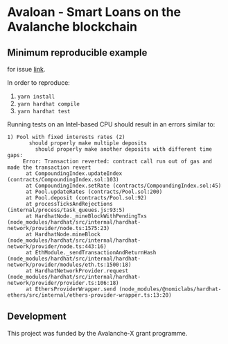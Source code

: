 # Avaloan - Smart Loans on the Avalanche blockchain

## Minimum reproducible example
for issue [link](https://github.com/nomiclabs/hardhat/issues/1721).    

In order to reproduce:
1. `yarn install`
2. `yarn hardhat compile`
3. `yarn hardhat test`

Running tests on an Intel-based CPU should result in an errors similar to:
```
1) Pool with fixed interests rates (2)
       should properly make multiple deposits
         should properly make another deposits with different time gaps:
     Error: Transaction reverted: contract call run out of gas and made the transaction revert
      at CompoundingIndex.updateIndex (contracts/CompoundingIndex.sol:103)
      at CompoundingIndex.setRate (contracts/CompoundingIndex.sol:45)
      at Pool.updateRates (contracts/Pool.sol:200)
      at Pool.deposit (contracts/Pool.sol:92)
      at processTicksAndRejections (internal/process/task_queues.js:93:5)
      at HardhatNode._mineBlockWithPendingTxs (node_modules/hardhat/src/internal/hardhat-network/provider/node.ts:1575:23)
      at HardhatNode.mineBlock (node_modules/hardhat/src/internal/hardhat-network/provider/node.ts:443:16)
      at EthModule._sendTransactionAndReturnHash (node_modules/hardhat/src/internal/hardhat-network/provider/modules/eth.ts:1500:18)
      at HardhatNetworkProvider.request (node_modules/hardhat/src/internal/hardhat-network/provider/provider.ts:106:18)
      at EthersProviderWrapper.send (node_modules/@nomiclabs/hardhat-ethers/src/internal/ethers-provider-wrapper.ts:13:20)
```


## Development

This project was funded by the Avalanche-X grant programme.
